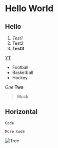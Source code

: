 # Hello World
## Hello
1. *Test1*
2. Test2
3. **Test3**

[YT](https://www.youtube.com/)

* Football
* Basketball
* Hockey

*One*
**Two**

> Block

Horizontal
---

`Code`

```
More Code
```

![Tree](https://cdn.pixabay.com/photo/2015/04/23/22/00/tree-736885__480.jpg)
